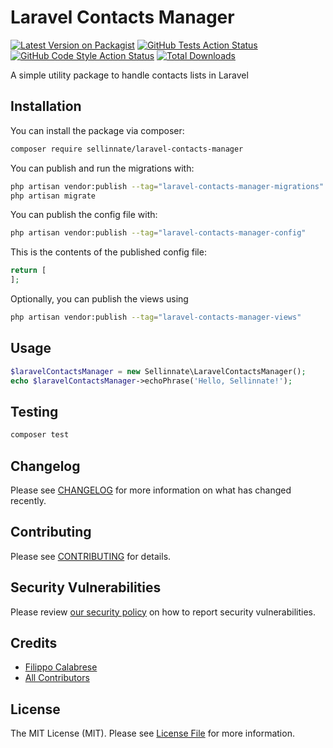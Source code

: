 # Laravel Contacts Manager

[![Latest Version on Packagist](https://img.shields.io/packagist/v/sellinnate/laravel-contacts-manager.svg?style=flat-square)](https://packagist.org/packages/sellinnate/laravel-contacts-manager)
[![GitHub Tests Action Status](https://img.shields.io/github/actions/workflow/status/sellinnate/laravel-contacts-manager/run-tests.yml?branch=main&label=tests&style=flat-square)](https://github.com/sellinnate/laravel-contacts-manager/actions?query=workflow%3Arun-tests+branch%3Amain)
[![GitHub Code Style Action Status](https://img.shields.io/github/actions/workflow/status/sellinnate/laravel-contacts-manager/fix-php-code-style-issues.yml?branch=main&label=code%20style&style=flat-square)](https://github.com/sellinnate/laravel-contacts-manager/actions?query=workflow%3A"Fix+PHP+code+style+issues"+branch%3Amain)
[![Total Downloads](https://img.shields.io/packagist/dt/sellinnate/laravel-contacts-manager.svg?style=flat-square)](https://packagist.org/packages/sellinnate/laravel-contacts-manager)

A simple utility package to handle contacts lists in Laravel


## Installation

You can install the package via composer:

```bash
composer require sellinnate/laravel-contacts-manager
```

You can publish and run the migrations with:

```bash
php artisan vendor:publish --tag="laravel-contacts-manager-migrations"
php artisan migrate
```

You can publish the config file with:

```bash
php artisan vendor:publish --tag="laravel-contacts-manager-config"
```

This is the contents of the published config file:

```php
return [
];
```

Optionally, you can publish the views using

```bash
php artisan vendor:publish --tag="laravel-contacts-manager-views"
```

## Usage

```php
$laravelContactsManager = new Sellinnate\LaravelContactsManager();
echo $laravelContactsManager->echoPhrase('Hello, Sellinnate!');
```

## Testing

```bash
composer test
```

## Changelog

Please see [CHANGELOG](CHANGELOG.md) for more information on what has changed recently.

## Contributing

Please see [CONTRIBUTING](CONTRIBUTING.md) for details.

## Security Vulnerabilities

Please review [our security policy](../../security/policy) on how to report security vulnerabilities.

## Credits

- [Filippo Calabrese](https://github.com/Sellinnate)
- [All Contributors](../../contributors)

## License

The MIT License (MIT). Please see [License File](LICENSE.md) for more information.
